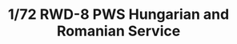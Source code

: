 ---
layout: product
title: "1/72 RWD-8 PWS Hungarian and Romanian Service"
price: "1100" 
desc: "Maketa"
img_path: "/assets/img/IBG72504.webp"
brand: "N/A"
available: true
special_offer: false
new: false
soon: false
cat: "010000"
subcat: "013400"
subsubcat: "0N/A"
sifra: "IBG72504"
popular: false
spec: false
---